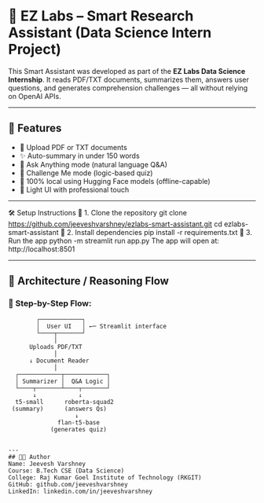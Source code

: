 # 🧠 EZ Labs – Smart Research Assistant (Data Science Intern Project)

This Smart Assistant was developed as part of the **EZ Labs Data Science Internship**. It reads PDF/TXT documents, summarizes them, answers user questions, and generates comprehension challenges — all without relying on OpenAI APIs.

---

## 🚀 Features

- 📂 Upload PDF or TXT documents
- ✨ Auto-summary in under 150 words
- 💬 Ask Anything mode (natural language Q&A)
- 🎯 Challenge Me mode (logic-based quiz)
- 🧠 100% local using Hugging Face models (offline-capable)
- 🎨 Light UI with professional touch

---


🛠️ Setup Instructions
🔹 1. Clone the repository
git clone https://github.com/jeeveshvarshney/ezlabs-smart-assistant.git
cd ezlabs-smart-assistant
🔹 2. Install dependencies
pip install -r requirements.txt
🔹 3. Run the app
python -m streamlit run app.py
The app will open at: http://localhost:8501

---


## 🧠 Architecture / Reasoning Flow

### 🔹 Step-by-Step Flow:

```text
        ┌────────────┐
        │  User UI   │ ←─ Streamlit interface
        └────┬───────┘
             │
      Uploads PDF/TXT
             │
      ↓ Document Reader
             │
  ┌────────────┬────────────┐
  │ Summarizer │  Q&A Logic │
  └────┬───────┴────┬───────┘
       ↓            ↓
  t5-small      roberta-squad2
 (summary)      (answers Qs)
                   ↓
              flan-t5-base
            (generates quiz)


---
## 👨‍💻 Author
Name: Jeevesh Varshney
Course: B.Tech CSE (Data Science)
College: Raj Kumar Goel Institute of Technology (RKGIT)
GitHub: github.com/jeeveshvarshney
LinkedIn: linkedin.com/in/jeeveshvarshney
